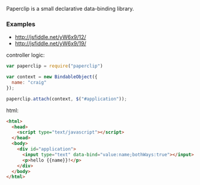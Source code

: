 

Paperclip is a small declarative data-binding library.


### Examples

- http://jsfiddle.net/yW6x9/12/
- http://jsfiddle.net/yW6x9/19/

controller logic:

```javascript
var paperclip = require("paperclip")

var context = new BindableObject({
  name: "craig"
});

paperclip.attach(context, $("#application"));
```

html:

```html
<html>
  <head>
    <script type="text/javascript"></script>
  </head>
  <body>
    <div id="application">
      <input type="text" data-bind="value:name;bothWays:true"></input>
      <p>hello {{name}}!</p>
    </div>
  </body>
</html>
```
